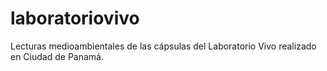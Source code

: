 # laboratoriovivo
Lecturas medioambientales de las cápsulas del Laboratorio Vivo realizado en Ciudad de Panamá.
